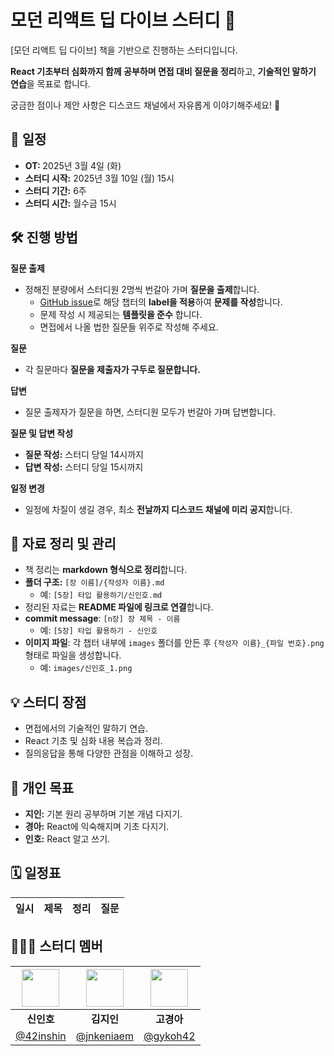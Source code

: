 # 모던 리액트 딥 다이브 스터디 🚀

[모던 리액트 딥 다이브] 책을 기반으로 진행하는 스터디입니다.

**React 기초부터 심화까지 함께 공부하며 면접 대비 질문을 정리**하고, **기술적인 말하기 연습**을 목표로 합니다.

궁금한 점이나 제안 사항은 디스코드 채널에서 자유롭게 이야기해주세요! 🎉

## 📅 일정

- **OT:** 2025년 3월 4일 (화)
- **스터디 시작:** 2025년 3월 10일 (월) 15시
- **스터디 기간:** 6주
- **스터디 시간:** 월수금 15시

## 🛠 진행 방법

**질문 출제**

- 정해진 분량에서 스터디원 2명씩 번갈아 가며 **질문을 출제**합니다.
  - [GitHub issue](https://github.com/Frontend-Gang-Study/modern-react-deep-dive/issues)로 해당 챕터의 **label을 적용**하여 **문제를 작성**합니다.
  - 문제 작성 시 제공되는 **템플릿을 준수** 합니다.
  - 면접에서 나올 법한 질문들 위주로 작성해 주세요.

**질문**

- 각 질문마다 **질문을 제출자가 구두로 질문합니다.**

**답변**

- 질문 출제자가 질문을 하면, 스터디원 모두가 번갈아 가며 답변합니다.

**질문 및 답변 작성**

- **질문 작성:** 스터디 당일 14시까지
- **답변 작성:** 스터디 당일 15시까지

**일정 변경**

- 일정에 차질이 생길 경우, 최소 **전날까지 디스코드 채널에 미리 공지**합니다.

## 📖 자료 정리 및 관리

- 책 정리는 **markdown 형식으로 정리**합니다.
- **폴더 구조:** `[장 이름]/{작성자 이름}.md`
  - 예: `[5장] 타입 활용하기/신인호.md`
- 정리된 자료는 **README 파일에 링크로 연결**합니다.
- **commit message**: `[n장] 장 제목 - 이름`
  - 예: `[5장] 타입 활용하기 - 신인호`
- **이미지 파일**: 각 챕터 내부에 `images` 폴더를 만든 후 `{작성자 이름}_{파일 번호}.png` 형태로 파일을 생성합니다.
  - 예: `images/신인호_1.png`

## 💡 스터디 장점

- 면접에서의 기술적인 말하기 연습.
- React 기초 및 심화 내용 복습과 정리.
- 질의응답을 통해 다양한 관점을 이해하고 성장.

## 🎯 개인 목표

- **지인:** 기본 원리 공부하며 기본 개념 다지기.
- **경아:** React에 익숙해지며 기초 다지기.
- **인호:** React 알고 쓰기.

## 🗓️ 일정표

| 일시                                               | 제목                                            | 정리                                                                                                                                                                                                                                   | 질문                                                                                                                                                                       |
| -------------------------------------------------- | ----------------------------------------------- | -------------------------------------------------------------------------------------------------------------------------------------------------------------------------------------------------------------------------------------- | -------------------------------------------------------------------------------------------------------------------------------------------------------------------------- |
             



## 🧑🏻‍🚀 스터디 멤버

| <img width="60px" src="https://avatars.githubusercontent.com/u/72684256?v=4"> | <img width="60px" src="https://avatars.githubusercontent.com/u/80810728?v=4"> | <img width="60px" src="https://avatars.githubusercontent.com/u/114395888?v=4"> |
| :-------------------------------------------------------------------------: | :-------------------------------------------------------------------------: | :-------------------------------------------------------------------------: |
| **신인호**                                                                | **김지인**                                                                | **고경아**                                                                |
| [@42inshin](https://github.com/42inshin)                                   | [@jnkeniaem](https://github.com/jnkeniaem)                                  | [@gykoh42](https://github.com/gykoh42)                                    |
